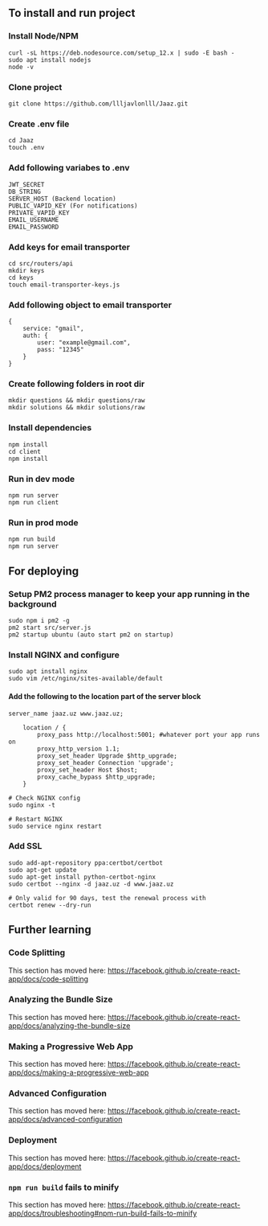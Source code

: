 ## To install and run project

### Install Node/NPM

```
curl -sL https://deb.nodesource.com/setup_12.x | sudo -E bash -
sudo apt install nodejs
node -v
```

### Clone project

`git clone https://github.com/llljavlonlll/Jaaz.git`

### Create .env file

```
cd Jaaz
touch .env
```

### Add following variabes to .env

```
JWT_SECRET
DB_STRING
SERVER_HOST (Backend location)
PUBLIC_VAPID_KEY (For notifications)
PRIVATE_VAPID_KEY
EMAIL_USERNAME
EMAIL_PASSWORD
```

### Add keys for email transporter

```
cd src/routers/api
mkdir keys
cd keys
touch email-transporter-keys.js
```

### Add following object to email transporter

```
{
    service: "gmail",
    auth: {
        user: "example@gmail.com",
        pass: "12345"
    }
}
```

### Create following folders in root dir

```
mkdir questions && mkdir questions/raw
mkdir solutions && mkdir solutions/raw
```

### Install dependencies

```
npm install
cd client
npm install
```

### Run in dev mode

```
npm run server
npm run client
```

### Run in prod mode

```
npm run build
npm run server
```

## For deploying

### Setup PM2 process manager to keep your app running in the background

```
sudo npm i pm2 -g
pm2 start src/server.js
pm2 startup ubuntu (auto start pm2 on startup)
```

### Install NGINX and configure

```
sudo apt install nginx
sudo vim /etc/nginx/sites-available/default
```

#### Add the following to the location part of the server block

```
server_name jaaz.uz www.jaaz.uz;

    location / {
        proxy_pass http://localhost:5001; #whatever port your app runs on
        proxy_http_version 1.1;
        proxy_set_header Upgrade $http_upgrade;
        proxy_set_header Connection 'upgrade';
        proxy_set_header Host $host;
        proxy_cache_bypass $http_upgrade;
    }
```

```
# Check NGINX config
sudo nginx -t

# Restart NGINX
sudo service nginx restart
```

### Add SSL

```
sudo add-apt-repository ppa:certbot/certbot
sudo apt-get update
sudo apt-get install python-certbot-nginx
sudo certbot --nginx -d jaaz.uz -d www.jaaz.uz

# Only valid for 90 days, test the renewal process with
certbot renew --dry-run
```

## Further learning

### Code Splitting

This section has moved here: https://facebook.github.io/create-react-app/docs/code-splitting

### Analyzing the Bundle Size

This section has moved here: https://facebook.github.io/create-react-app/docs/analyzing-the-bundle-size

### Making a Progressive Web App

This section has moved here: https://facebook.github.io/create-react-app/docs/making-a-progressive-web-app

### Advanced Configuration

This section has moved here: https://facebook.github.io/create-react-app/docs/advanced-configuration

### Deployment

This section has moved here: https://facebook.github.io/create-react-app/docs/deployment

### `npm run build` fails to minify

This section has moved here: https://facebook.github.io/create-react-app/docs/troubleshooting#npm-run-build-fails-to-minify
